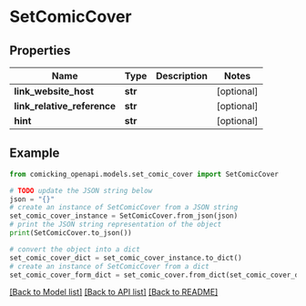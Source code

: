 # SetComicCover


## Properties

Name | Type | Description | Notes
------------ | ------------- | ------------- | -------------
**link_website_host** | **str** |  | [optional] 
**link_relative_reference** | **str** |  | [optional] 
**hint** | **str** |  | [optional] 

## Example

```python
from comicking_openapi.models.set_comic_cover import SetComicCover

# TODO update the JSON string below
json = "{}"
# create an instance of SetComicCover from a JSON string
set_comic_cover_instance = SetComicCover.from_json(json)
# print the JSON string representation of the object
print(SetComicCover.to_json())

# convert the object into a dict
set_comic_cover_dict = set_comic_cover_instance.to_dict()
# create an instance of SetComicCover from a dict
set_comic_cover_form_dict = set_comic_cover.from_dict(set_comic_cover_dict)
```
[[Back to Model list]](../README.md#documentation-for-models) [[Back to API list]](../README.md#documentation-for-api-endpoints) [[Back to README]](../README.md)


